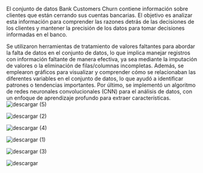 El conjunto de datos Bank Customers Churn contiene información sobre clientes que están cerrando sus cuentas bancarias. El objetivo es analizar esta información para comprender las razones detrás de las decisiones de los clientes y mantener la precisión de los datos para tomar decisiones informadas en el banco.



Se utilizaron herramientas de tratamiento de valores faltantes para abordar la falta de datos en el conjunto de datos, lo que implica manejar registros con información faltante de manera efectiva, ya sea mediante la imputación de valores o la eliminación de filas/columnas incompletas. Además, se emplearon gráficos para visualizar y comprender cómo se relacionaban las diferentes variables en el conjunto de datos, lo que ayudó a identificar patrones o tendencias importantes. Por último, se implementó un algoritmo de redes neuronales convolucionales (CNN) para el análisis de datos, con un enfoque de aprendizaje profundo para extraer características.
![descargar (5)](https://github.com/Johndiaz-u/bank-churn/assets/8636914/e2d5db6f-d826-47bd-a47a-ff31667ab2dc)

![descargar (2)](https://github.com/Johndiaz-u/bank-churn/assets/8636914/46ec9b1a-d160-4610-8f21-c4596878fdbc)

![descargar (4)](https://github.com/Johndiaz-u/bank-churn/assets/8636914/0c6aad3f-d08c-43a7-a4a3-cbba01f3016d)

![descargar (1)](https://github.com/Johndiaz-u/bank-churn/assets/8636914/7c004539-bb7a-4bbf-a5a2-e4cb0f337843)

![descargar (3)](https://github.com/Johndiaz-u/bank-churn/assets/8636914/b4815431-e435-40c8-9104-5a4fdd70bb15)

![descargar](https://github.com/Johndiaz-u/bank-churn/assets/8636914/22bb7858-30fc-47e5-a3e5-ade34fe16d2e)
